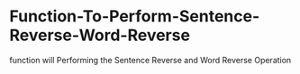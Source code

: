 # Function-To-Perform-Sentence-Reverse-Word-Reverse
function will Performing the Sentence Reverse and Word Reverse Operation
